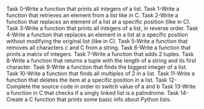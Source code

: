 Task 0-Write a function that prints all integers of a list.
Task 1-Write a function that retrieves an element from a list like in C.
Task 2-Write a function that replaces an element of a list at a specific position (like in C).
Task 3-Write a function that prints all integers of a list, in reverse order.
Task 4-Write a function that replaces an element in a list at a specific position without modifying the original list (like in C).
Task 5-Write a function that removes all characters c and C from a string.
Task 6-Write a function that prints a matrix of integers.
Task 7-Write a function that adds 2 tuples.
Task 8-Write a function that returns a tuple with the length of a string and its first character.
Task 9-Write a function that finds the biggest integer of a list.
Task 10-Write a function that finds all multiples of 2 in a list.
Task 11-Write a function that deletes the item at a specific position in a list.
Task 12-Complete the source code in order to switch value of a and b
Task 13-Write a function in C that checks if a singly linked list is a palindrome.
Task 14-Create a C function that prints some basic info about Python lists.

